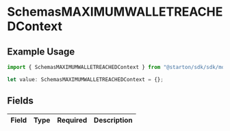 # SchemasMAXIMUMWALLETREACHEDContext

## Example Usage

```typescript
import { SchemasMAXIMUMWALLETREACHEDContext } from "@starton/sdk/sdk/models/errors";

let value: SchemasMAXIMUMWALLETREACHEDContext = {};
```

## Fields

| Field       | Type        | Required    | Description |
| ----------- | ----------- | ----------- | ----------- |